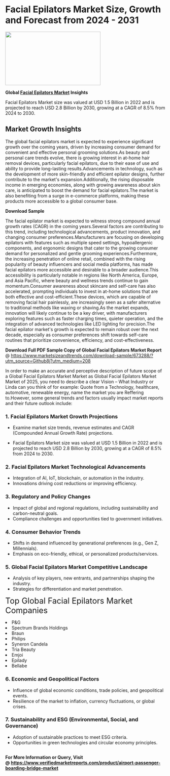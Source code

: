 <H1>Facial Epilators Market Size, Growth and Forecast from 2024 - 2031</H1><img class="aligncenter size-medium wp-image-584254" src="https://thirdeyenews.in/wp-content/uploads/2024/09/Global-Market-Research-300x168.jpeg" alt="" width="300" height="168" /><p><strong>Global&nbsp;<a href="https://www.marketsizeandtrends.com/download-sample/673288/?utm_source=Github8j?utm_medium=208">Facial Epilators Market</a> Insights</strong></p><p>Facial Epilators Market size was valued at USD 1.5 Billion in 2022 and is projected to reach USD 2.8 Billion by 2030, growing at a CAGR of 8.5% from 2024 to 2030.</p><p><h2>Market Growth Insights</h2> <p>The global facial epilators market is expected to experience significant growth over the coming years, driven by increasing consumer demand for convenient and effective personal grooming solutions.As beauty and personal care trends evolve, there is growing interest in at-home hair removal devices, particularly facial epilators, due to their ease of use and ability to provide long-lasting results.Advancements in technology, such as the development of more skin-friendly and efficient epilator designs, further contribute to the market's expansion.Additionally, the rising disposable income in emerging economies, along with growing awareness about skin care, is anticipated to boost the demand for facial epilators.The market is also benefiting from a surge in e-commerce platforms, making these products more accessible to a global consumer base.</p> <p><strong>Download Sample</strong></p> <p>The facial epilator market is expected to witness strong compound annual growth rates (CAGR) in the coming years.Several factors are contributing to this trend, including technological advancements, product innovation, and changing consumer preferences.Manufacturers are focusing on developing epilators with features such as multiple speed settings, hypoallergenic components, and ergonomic designs that cater to the growing consumer demand for personalized and gentle grooming experiences.Furthermore, the increasing penetration of online retail, combined with the rising popularity of beauty influencers and social media platforms, has made facial epilators more accessible and desirable to a broader audience.This accessibility is particularly notable in regions like North America, Europe, and Asia Pacific, where beauty and wellness trends continue to gain momentum.Consumer awareness about skincare and self-care has also accelerated, prompting individuals to invest in at-home solutions that are both effective and cost-efficient.These devices, which are capable of removing facial hair painlessly, are increasingly seen as a safer alternative to traditional methods like waxing or shaving.As the market expands, innovation will likely continue to be a key driver, with manufacturers exploring features such as faster charging times, quieter operation, and the integration of advanced technologies like LED lighting for precision.The facial epilator market's growth is expected to remain robust over the next decade, especially as consumer preferences shift towards self-care routines that prioritize convenience, efficiency, and cost-effectiveness.<p><span class=""><strong>Download Full PDF Sample Copy of Global Facial Epilators Market Report</strong> @ <a href="https://www.marketsizeandtrends.com/download-sample/673288/?utm_source=Github8j?utm_medium=208" target="_blank">https://www.marketsizeandtrends.com/download-sample/673288/?utm_source=Github8j?utm_medium=208</a></span></p><p>In order to make an accurate and perceptive description of future scope of a Global&nbsp;Facial Epilators Market Market as Global&nbsp;Facial Epilators Market Market of 2025, you need to describe a clear Vision &ndash; What Industry or Linda can you think of for example: Quote from a Technology, healthcare, automotive, renewable energy, name the market you are Reffering to.However, some general trends and factors usually impact market reports and their future outlook include:</p><h3>1.&nbsp;<strong>Facial Epilators Market Growth Projections</strong></h3><ul><li>Examine market size trends, revenue estimates and CAGR (Compounded Annual Growth Rate) projections.</li><li><p>Facial Epilators Market size was valued at USD 1.5 Billion in 2022 and is projected to reach USD 2.8 Billion by 2030, growing at a CAGR of 8.5% from 2024 to 2030.</p></li></ul><h3>2.&nbsp;<strong>Facial Epilators Market Technological Advancements</strong></h3><ul><li>Integration of AI, IoT, blockchain, or automation in the industry.</li><li>Innovations driving cost reductions or improving efficiency.</li></ul><h3>3.&nbsp;<strong>Regulatory and Policy Changes</strong></h3><ul><li>Impact of global and regional regulations, including sustainability and carbon-neutral goals.</li><li>Compliance challenges and opportunities tied to government initiatives.</li></ul><h3>4.&nbsp;<strong>Consumer Behavior Trends</strong></h3><ul><li>Shifts in demand influenced by generational preferences (e.g., Gen Z, Millennials).</li><li>Emphasis on eco-friendly, ethical, or personalized products/services.</li></ul><h3>5.&nbsp;<strong>Global Facial Epilators Market Competitive Landscape</strong></h3><ul><li>Analysis of key players, new entrants, and partnerships shaping the industry.</li><li>Strategies for differentiation and market penetration.</li></ul><p data-pm-slice="1 1 []"><span style="color: inherit; font-family: inherit; font-size: 25px;">Top Global Facial Epilators Market Companies</span></p><div class="" data-test-id=""><p><li>P&G</li><li> Spectrum Brands Holdings</li><li> Braun</li><li> Philips</li><li> Syneron Candela</li><li> Tria Beauty</li><li> Emjoi</li><li> Epilady</li><li> Bellabe</li></p></div><h3>6.&nbsp;<strong>Economic and Geopolitical Factors</strong></h3><ul><li>Influence of global economic conditions, trade policies, and geopolitical events.</li><li>Resilience of the market to inflation, currency fluctuations, or global crises.</li></ul><h3>7.&nbsp;<strong>Sustainability and ESG (Environmental, Social, and Governance)</strong></h3><ul><li>Adoption of sustainable practices to meet ESG criteria.</li><li>Opportunities in green technologies and circular economy principles.</li></ul><h2><strong style="font-size: 14px;">For More Information or Query, Visit @&nbsp;</strong><a style="background-color: #ffffff; font-size: 14px;" href="https://www.marketsizeandtrends.com/report/facial-epilators-market/" target="_blank">https://www.verifiedmarketreports.com/product/airport-passenger-boarding-bridge-market</a></h2>